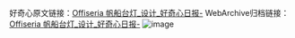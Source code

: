 好奇心原文链接：[Offiseria 帆船台灯_设计_好奇心日报-](https://www.qdaily.com/articles/4487.html)
WebArchive归档链接：[Offiseria 帆船台灯_设计_好奇心日报-](http://web.archive.org/web/20190623161057/https://www.qdaily.com/articles/4487.html)
![image](http://ww3.sinaimg.cn/large/007d5XDply1g3wfuk67m0j30u03av7cw)